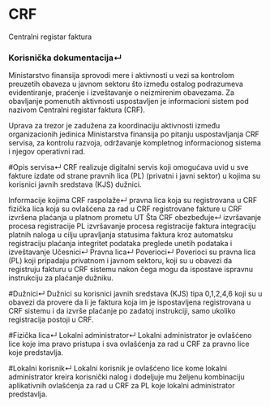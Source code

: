 # CRF
Centralni registar faktura


### Korisnička dokumentacija↵
Ministarstvo finansija sprovodi mere i aktivnosti u vezi sa kontrolom preuzetih obaveza u javnom sektoru što između ostalog podrazumeva evidentiranje, praćenje i izveštavanje o neizmirenim obavezama. Za obavljanje pomenutih aktivnosti uspostavljen je informacioni sistem pod nazivom Centralni registar faktura (CRF).

Uprava za trezor je zadužena za koordinaciju aktivnosti između organizacionih jedinica Ministarstva finansija po pitanju uspostavljanja CRF servisa, za kontrolu razvoja, održavanje kompletnog informacionog sistema i njegov operativni rad.

#Opis servisa↵
CRF realizuje digitalni servis koji omogućava uvid u sve fakture izdate od strane pravnih lica (PL) (privatni i javni sektor) u kojima su korisnici javnih sredstava (KJS) dužnici.

Informacije kojima CRF raspolaže↵
pravna lica koja su registrovana u CRF
fizička lica koja su ovlašćena za rad u CRF
registrovane fakture u CRF
izvršena plaćanja u platnom prometu UT
Šta CRF obezbeđuje↵
izvršavanje procesa registracije PL
izvršavanje procesa registracije faktura
integraciju platnih naloga u cilju upravljanja statusima faktura kroz automatsku registraciju plaćanja
integritet podataka
preglede unetih podataka i izveštavanje
Učesnici↵
Pravna lica↵
Poverioci↵
Poverioci su pravna lica (PL) koji pripadaju privatnom i javnom sektoru, koji su u obavezi da registruju fakturu u CRF sistemu nakon čega mogu da ispostave ispravnu instrukciju za plaćanje dužniku.

#Dužnici↵
Dužnici su korisnici javnih sredstava (KJS) tipa 0,1,2,4,6 koji su u obavezi da provere da li je faktura koja im je ispostavljena registrovana u CRF sistemu i da izvrše plaćanje po zadatoj instrukciji, samo ukoliko registracija postoji u CRF.

#Fizička lica↵
Lokalni administrator↵
Lokalni administrator je ovlašćeno lice koje ima pravo pristupa i sva ovlašćenja za rad u CRF za pravno lice koje predstavlja.

#Lokalni korisnik↵
Lokalni korisnik je ovlašćeno lice kome lokalni administrator kreira korisnički nalog i dodeljuje mu željenu kombinaciju aplikativnih ovlašćenja za rad u CRF za PL koje lokalni administrator predstavlja.
